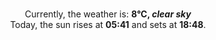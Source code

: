 <p  align="center"><br/>Currently, the weather is: <b> 8°C, <i>clear sky</i></b></br>Today, the sun rises at <b>05:41</b> and sets at <b>18:48</b>.</p>